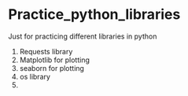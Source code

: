# Practice_python_libraries
Just for practicing different libraries in python
1. Requests library
2. Matplotlib for plotting
3. seaborn for plotting
4. os library
5. 
